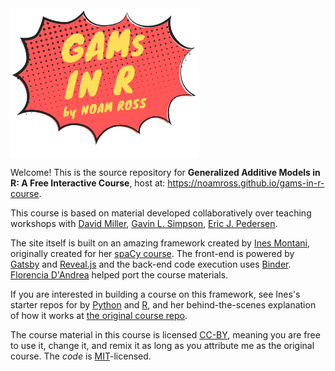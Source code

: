 <img src="static/logo.svg" align="center" width="300px"/>

Welcome! This is the source repository for **Generalized Additive Models in R: A Free Interactive Course**, host at: <https://noamross.github.io/gams-in-r-course>.

This course is based on material developed collaboratively over teaching workshops with <a href='http://converged.yt/'>David Miller</a>, <a href='https://www.fromthebottomoftheheap.net/'>Gavin L. Simpson</a>, <a href='https://ericpedersen3.wixsite.com/research'>Eric J. Pedersen</a>.

The site itself is built on an amazing framework created by <a href='https://ines.io/'>Ines Montani</a>, originally created for her [spaCy course](https://course.spacy.io).  The front-end is powered by
[Gatsby](http://gatsbyjs.org/) and [Reveal.js](https://revealjs.com) and the
back-end code execution uses [Binder](https://mybinder.org). <a href='https://florencia.netlify.com/'>Florencia D'Andrea</a> helped port the course materials.</p>

If you are interested in building a course on this framework, see Ines's starter repos for by [Python](https://github.com/ines/course-starter-python) and [R](https://github.com/ines/course-starter-python), and her behind-the-scenes explanation of how it works at [the original course repo](https://github.com/ines/spacy-course#-faq).

The course material in this course is licensed [CC-BY](https://creativecommons.org/licenses/by/4.0/), meaning you are free to use it, change it, and remix it as long as you attribute me as the original course.  The _code_ is [MIT](https://opensource.org/licenses/MIT)-licensed.
